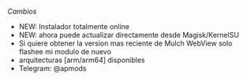 _Cambios_

 + NEW: Instalador totalmente online
 + NEW: ahora puede actualizar directamente desde Magisk/KernelSU
 + Si quiere obtener la version mas reciente de Mulch WebView solo flashee mi modulo de nuevo
 + arquitecturas [arm/arm64] disponibles
 + Telegram: @apmods

